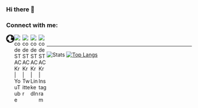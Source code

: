 ### Hi there 👋

<!--
**ryanaidilp/ryanaidilp** is a ✨ _special_ ✨ repository because its `README.md` (this file) appears on your GitHub profile.

Here are some ideas to get you started:

- 🔭 I’m currently working on ...
- 🌱 I’m currently learning ...
- 👯 I’m looking to collaborate on ...
- 🤔 I’m looking for help with ...
- 💬 Ask me about ...
- 📫 How to reach me: ...
- 😄 Pronouns: ...
- ⚡ Fun fact: ...
-->

### Connect with me:

[<img align="left" alt="codeSTACKr.com" width="22px" src="https://raw.githubusercontent.com/iconic/open-iconic/master/svg/globe.svg" />](https://banuacoders.com)
[<img align="left" alt="codeSTACKr | YouTube" width="22px" src="https://cdn.jsdelivr.net/npm/simple-icons@v3/icons/youtube.svg" />](https://www.youtube.com/channel/UC0SrBwl_lIlvR_wpYcmCG8w)
[<img align="left" alt="codeSTACKr | Twitter" width="22px" src="https://cdn.jsdelivr.net/npm/simple-icons@v3/icons/twitter.svg" />](https://twitter.com/ryanaidilp_)
[<img align="left" alt="codeSTACKr | LinkedIn" width="22px" src="https://cdn.jsdelivr.net/npm/simple-icons@v3/icons/linkedin.svg" />](https://linkedin.com/in/ryanaidilp)
[<img align="left" alt="codeSTACKr | Instagram" width="22px" src="https://cdn.jsdelivr.net/npm/simple-icons@v3/icons/instagram.svg" />](https://instagram.com/ryanaidilp_)

<br />


---



![Stats](https://github-readme-stats.vercel.app/api?username=ryanaidilp&count_private=true&show_icons=true&title_color=1f8ae0&icon_color=1f66e0&text_color=0e0e0e&bg_color=fefefe) [![Top Langs](https://github-readme-stats.vercel.app/api/top-langs/?username=ryanaidilp&layout=compact)](https://github.com/anuraghazra/github-readme-stats) 







